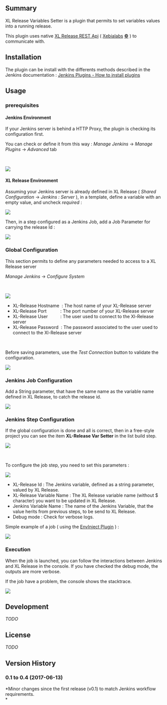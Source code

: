 ## Summary

XL Release Variables Setter is a plugin that permits to set variables
values into a running release.

This plugin uses native [XL Release REST
Api](https://docs.xebialabs.com/xl-release/6.2.x/rest-api/) ( [
Xebialabs](https://xebialabs.com/) [**©**](https://xebialabs.com/) ) to
communicate with.

## Installation

The plugin can be install with the differents methods described in the
Jenkins documentation : [Jenkins Plugins - How to install
plugins](https://wiki.jenkins-ci.org/display/JENKINS/Plugins#Plugins-Howtoinstallplugins)

## Usage

### prerequisites

#### Jenkins Environment

If your Jenkins server is behind a HTTP Proxy, the plugin is checking
its configuration first.

You can check or define it from this way : *Manage Jenkins* -\> *Manage
Plugins* -\> *Advanced* tab

 

![](docs/images/Capture_du_2017-06-01_10-10-49.png)

#### XL Release Environment

Assuming your Jenkins server is already defined in XL Release ( *Shared
Configuration* -\> *Jenkins : Server* ), in a template, define a
variable with an empty value, and uncheck *required* :

![](docs/images/Capture_du_2017-06-01_10-39-26.png)

Then, in a step configured as a Jenkins Job, add a Job Parameter for
carrying the release Id :

![](docs/images/Capture_du_2017-06-01_10-44-06.png)

### Global Configuration

This section permits to define any parameters needed to access to a XL
Release server

*Manage Jenkins* -\> *Configure System*

 

![](docs/images/Capture_du_2017-06-01_10-16-10.png)

-   XL-Release Hostname  : The host name of your XL-Release server
-   XL-Release Port           : The port number of your XL-Release
    server
-   XL-Release User          : The user used to connect to the
    Xl-Release server
-   XL-Release Password  : The password associated to the user used to
    connect to the Xl-Release server

 

Before saving parameters, use the *Test Connection* button to validate
the configuration.

![](docs/images/Capture_du_2017-06-01_10-20-53.png)

### Jenkins Job Configuration

Add a String parameter, that have the same name as the variable name
defined in XL Release, to catch the release id.

![](docs/images/Capture_du_2017-06-01_10-53-11.png)

### Jenkins Step Configuration

If the global configuration is done and all is correct, then in a
free-style project you can see the item **XL-Release Var Setter** in the
list build step.

![](docs/images/Capture_du_2017-06-01_10-25-28.png)

 

To configure the job step, you need to set this parameters :

![](docs/images/Capture_du_2017-06-01_10-49-58.png)

-   XL-Release Id : The Jenkins variable, defined as a string parameter,
    valued by XL Release.
-   XL-Release Variable Name : The XL Release variable name (without $
    character) you want to be updated in XL Release.
-   Jenkins Variable Name : The name of the Jenkins Variable, that the
    value herits from previous steps, to be send to XL Release.
-   Debug mode : Check for verbose logs.

Simple example of a job ( using the [EnvInject
Plugin](https://wiki.jenkins-ci.org/display/JENKINS/EnvInject+Plugin) )
:

![](docs/images/Capture_du_2017-06-01_11-03-14.png)

### Execution

When the job is launched, you can follow the interactions between
Jenkins and XL Release in the console. If you have checked the debug
mode, the outputs are more verbose.

If the job have a problem, the console shows the stacktrace.

![](docs/images/Capture_du_2017-06-01_11-07-15.png)

## Development

*TODO*

## License

*TODO*

## Version History

### 0.1 to 0.4 (2017-06-13)

*Minor changes since the first release (v0.1) to match Jenkins workflow
requirements.  
*

